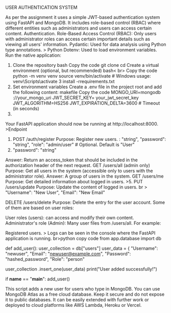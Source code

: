 USER AUTHENTICATION SYSTEM

As per the assignment it uses a simple JWT-based authentication system using FastAPI and MongoDB. It includes role-based control (RBAC) where different entities such as administrators and users can access certain content. Authentication.
Role-Based Access Control (RBAC): Only users with administrator roles can access certain important details such as viewing all users' information.
Pydantic: Used for data analysis using Python type annotations. > Python Dotenv: Used to load environment variables. Run the native application:

1. Clone the repository
bash
Copy the code
git clone
cd
Create a virtual environment (optional, but recommended)
bash< br> Copy the code
python -m venv venv
source venv/bin/activate # Windows usage: venv\Scripts\activate
3 install -rrequirements.txt
4. Set environment variables
Create a .env file in the project root and add the following content:
makefile
Copy the code
MONGO_URI=mongodb ://your_mongo_uri
JWT_SECRET_KEY= your_jwt_secret_key
JWT_ALGORITHM=HS256
JWT_EXPIRATION_DELTA=3600 # Timeout (in seconds)
5.
Your FastAPI application should now be running at http://localhost:8000. >Endpoint
1. POST /auth/register
Purpose: Register new users. : "string",
"password": "string",
"role": "admin/user" # Optional. Default is "User"
2. "password": "string"

Answer: Return an access_token that should be included in the authorization header of the next request. GET /users/all (admin only)
Purpose: Get all users in the system (accessible only to users with the administrator role). Answer: A group of users in the system. GET /users/me
Purpose: Get detailed information about logged in users. >5. PUT /users/update
Purpose: Update the content of logged in users. br > "Username": "New User",
"Email": "New Email"

DELETE /users/delete
Purpose: Delete the entry for the user account. Some of them are based on user roles:

User roles (users):
can access and modify their own content. Administrator's role (Admin):
Many user files from /users/all. For example:

Registered users. > Logs can be seen in the console where the FastAPI application is running. br>python
copy code from app.database
import db

def add_user():
user_collection = db["users"]
user_data = {
"Username": "newuser",
"Email": "newuser@example.com",
"Password": "hashed_password",
"Role": "person"

user_collection .insert_one(user_data)
print("User added successfully!")

if __name__ == "__main__":
add_user()


This script adds a new user for users who type in MongoDB. You can use MongoDB Atlas as a free cloud database. Keep it secure and do not expose it to public databases. It can be easily extended with further work or deployed to cloud platforms like AWS Lambda, Heroku or Vercel.
